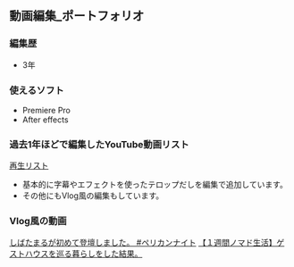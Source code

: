 ## 動画編集_ポートフォリオ

### 編集歴
- 3年

### 使えるソフト
- Premiere Pro
- After effects


### 過去1年ほどで編集したYouTube動画リスト
[再生リスト](https://youtube.com/playlist?list=PLrccB6OiflhPerQigUP3yeZ-YgiDpPMOu)

- 基本的に字幕やエフェクトを使ったテロップだしを編集で追加しています。
- その他にもVlog風の編集もしています。

### Vlog風の動画
[しばたまるが初めて登壇しました。 #ペリカンナイト](https://www.youtube.com/watch?v=ij5b86Db6Ko&list=PLrccB6OiflhPerQigUP3yeZ-YgiDpPMOu&index=11)
[【１週間ノマド生活】ゲストハウスを巡る暮らしをした結果。](https://www.youtube.com/watch?v=gaUf2sr2FWg&list=PLrccB6OiflhPerQigUP3yeZ-YgiDpPMOu&index=16)